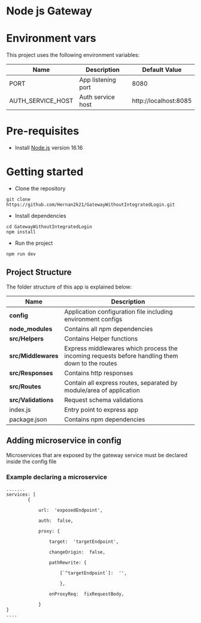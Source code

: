 # Node js Gateway

# Environment vars
This project uses the following environment variables:

| Name                          | Description                         | Default Value                                  |
| ----------------------------- | ------------------------------------| -----------------------------------------------|
|PORT           | App listening port          | 8080   |
|AUTH_SERVICE_HOST| Auth service host|http://localhost:8085


# Pre-requisites
- Install [Node.js](https://nodejs.org/en/) version 16.16


# Getting started
- Clone the repository
```
git clone  https://github.com/Hernan2k21/GatewayWithoutIntegratedLogin.git
```
- Install dependencies
```
cd GatewayWithoutIntegratedLogin
npm install
```
- Run the project
```
npm run dev
```

## Project Structure
The folder structure of this app is explained below:

| Name | Description |
| ------------------------ | --------------------------------------------------------------------------------------------- |
| **config**                 | Application configuration file including environment configs |
| **node_modules**         | Contains all  npm dependencies                                                            
| **src/Helpers**      | Contains Helper functions   
| **src/Middlewares**      | Express middlewares which process the incoming requests before handling them down to the routes
| **src/Responses**           | Contains http responses |
| **src/Routes**           | Contain all express routes, separated by module/area of application      
| **src/Validations**      | Request schema validations                 
| index.js         | Entry point to express app                                                               
| package.json             | Contains npm dependencies




## Adding microservice in config
Microservices that are exposed by the gateway service must be declared inside the config file


### Example declaring a microservice
```
.......
services: [
		{

			url:  'exposedEndpoint',

			auth:  false,

			proxy: {

				target:  'targetEndpoint',

				changeOrigin:  false,

				pathRewrite: {

					[`^targetEndpoint`]:  '',

					},

				onProxyReq:  fixRequestBody,

			}
}
....
```
